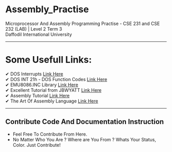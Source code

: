 # Assembly_Practise
Microprocessor And Assembly Programming Practise - CSE 231 and CSE 232 (LAB) | Level 2 Term 3
</br> Daffodil International University 

<hr> 

# Some Usefull Links:

✔ DOS Interrupts [Link Here](https://www.csc.depauw.edu/~bhoward/asmtut/asmtut12.html) </br>
✔ DOS INT 21h - DOS Function Codes [Link Here](http://spike.scu.edu.au/~barry/interrupts.html) <br>
✔ EMU8086.INC Library [Link Here](https://jbwyatt.com/253/emu/asm_tutorial_05.html) <br>
✔ Excellent Tutorial from JBWYATT [Link Here](https://jbwyatt.com/253/emu/) <br>
✔ Assembly Tutorial [Link Here](http://faculty.kfupm.edu.sa/COE/shazli/coe205/Help/) <br>
✔ The Art Of Assembly Language [Link Here](http://www.plantation-productions.com/Webster/www.artofasm.com/index.html) <br>




<hr>

## Contribute Code And Documentation Instruction
 - Feel Free To Contribute From Here.
 - No Matter Who You Are ? Where are You From ? Whats Your Status, Color. Just Contribute! 

